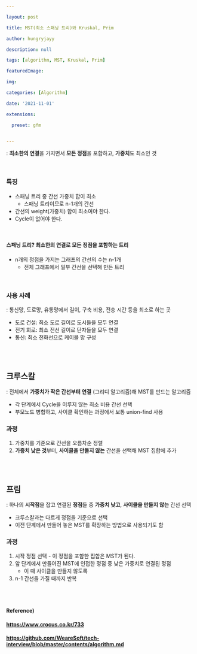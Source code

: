```yaml
---

layout: post

title: MST(최소 스패닝 트리)와 Kruskal, Prim

author: hungryjayy

description: null

tags: [algorithm, MST, Kruskal, Prim]

featuredImage: 

img: 

categories: [Algorithm]

date: '2021-11-01'

extensions:

  preset: gfm


---
```



: **최소한의 연결**을 가지면서 **모든 정점**을 포함하고, **가중치**도 최소인 것


<br>

### 특징

* 스패닝 트리 중 간선 가중치 합이 최소
  * 스패닝 트리이므로 n-1개의 간선
* 간선의 weight(가중치) 합이 최소여야 한다.
* Cycle이 없어야 한다.

<br>

#### 스패닝 트리? **최소한의 연결**로 모든 **정점을 포함**하는 트리

* n개의 정점을 가지는 그래프의 간선의 수는 n-1개
  * 전체 그래프에서 일부 간선을 선택해 만든 트리

<br>


### 사용 사례

: 통신망, 도로망, 유통망에서 길이, 구축 비용, 전송 시간 등을 최소로 하는 곳

* 도로 건설: 최소 도로 길이로 도시들을 모두 연결
* 전기 회로: 최소 전선 길이로 단자들을 모두 연결
* 통신: 최소 전화선으로 케이블 망 구성



<br><br>


## 크루스칼

: 전체에서 **가중치가 작은 간선부터 연결** (그리디 알고리즘)해 MST를 만드는 알고리즘

* 각 단계에서 Cycle을 이루지 않는 최소 비용 간선 선택
* 부모노드 병합하고, 사이클 확인하는 과정에서 보통 union-find 사용



### 과정

1. 가중치를 기준으로 간선을 오름차순 정렬
2. **가중치 낮은 것**부터, **사이클을 만들지 않는** 간선을 선택해 MST 집합에 추가



<br><br>

## 프림

: 하나의 **시작점**을 잡고 연결된 **정점**들 중 **가중치 낮고**, **사이클을 만들지 않는** 간선 선택

* 크루스칼과는 다르게 정점을 기준으로 선택
* 이전 단계에서 만들어 놓은 MST를 확장하는 방법으로 사용되기도 함



### 과정

1. 시작 정점 선택 - 이 정점을 포함한 집합은 MST가 된다.
2. 앞 단계에서 만들어진 MST에 인접한 정점 중 낮은 가중치로 연결된 정점
   * 이 때 사이클을 만들지 않도록
3. n-1 간선을 가질 때까지 반복



<br><br>

#### Reference)

#### https://www.crocus.co.kr/733

#### https://github.com/WeareSoft/tech-interview/blob/master/contents/algorithm.md
